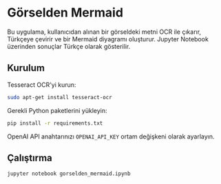 # Görselden Mermaid

 Bu uygulama, kullanıcıdan alınan bir görseldeki metni OCR ile çıkarır,
 Türkçeye çevirir ve bir Mermaid diyagramı oluşturur. Jupyter Notebook
 üzerinden sonuçlar Türkçe olarak gösterilir.

## Kurulum

Tesseract OCR'yi kurun:

```bash
sudo apt-get install tesseract-ocr
```

Gerekli Python paketlerini yükleyin:

```bash
pip install -r requirements.txt
```

OpenAI API anahtarınızı `OPENAI_API_KEY` ortam değişkeni olarak ayarlayın.

## Çalıştırma

```bash
jupyter notebook gorselden_mermaid.ipynb
```
